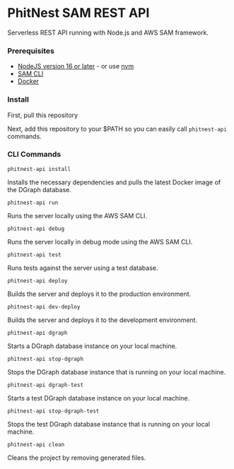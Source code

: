 # PhitNest SAM REST API

Serverless REST API running with Node.js and AWS SAM framework.

### Prerequisites

* [NodeJS version 16 or later](https://nodejs.org/en/download/) - or use [nvm](https://github.com/nvm-sh/nvm)
* [SAM CLI](https://aws.amazon.com/serverless/sam/)
* [Docker](https://www.docker.com/)

### Install

First, pull this repository

Next, add this repository to your $PATH so you can easily call `phitnest-api` commands.

### CLI Commands

`phitnest-api install`

Installs the necessary dependencies and pulls the latest Docker image of the DGraph database.

`phitnest-api run`

Runs the server locally using the AWS SAM CLI.

`phitnest-api debug`

Runs the server locally in debug mode using the AWS SAM CLI.

`phitnest-api test`

Runs tests against the server using a test database.

`phitnest-api deploy`

Builds the server and deploys it to the production environment.

`phitnest-api dev-deploy`

Builds the server and deploys it to the development environment.

`phitnest-api dgraph`

Starts a DGraph database instance on your local machine.

`phitnest-api stop-dgraph`

Stops the DGraph database instance that is running on your local machine.

`phitnest-api dgraph-test`

Starts a test DGraph database instance on your local machine.

`phitnest-api stop-dgraph-test`

Stops the test DGraph database instance that is running on your local machine.

`phitnest-api clean`

Cleans the project by removing generated files.